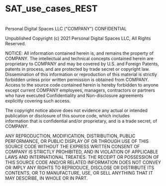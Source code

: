 # SAT_use_cases_REST
#
 Personal Digital Spaces LLC ("COMPANY") CONFIDENTIAL
 
 Unpublished Copyright (c) 2021 Personal Digital Spaces LLC, All Rights Reserved.
 
 NOTICE:  All information contained herein is, and remains the property of COMPANY. The intellectual and technical concepts contained
 herein are proprietary to COMPANY and may be covered by U.S. and Foreign Patents, patents in process, and are protected by trade secret or copyright law.
 Dissemination of this information or reproduction of this material is strictly forbidden unless prior written permission is obtained
 from COMPANY.  Access to the source code contained herein is hereby forbidden to anyone except current COMPANY employees, managers, contractors or partners who have executed 
 Confidentiality and Non-disclosure agreements explicitly covering such access.
 
 The copyright notice above does not evidence any actual or intended publication or disclosure  of  this source code, which includes  
 information that is confidential and/or proprietary, and is a trade secret, of  COMPANY.
 
 ANY REPRODUCTION, MODIFICATION, DISTRIBUTION, PUBLIC  PERFORMANCE, 
 OR PUBLIC DISPLAY OF OR THROUGH USE  OF THIS  SOURCE CODE  WITHOUT  THE EXPRESS WRITTEN CONSENT OF COMPANY IS STRICTLY PROHIBITED, AND IN VIOLATION OF APPLICABLE 
 LAWS AND INTERNATIONAL TREATIES.  THE RECEIPT OR POSSESSION OF  THIS SOURCE CODE AND/OR RELATED INFORMATION DOES NOT CONVEY OR IMPLY ANY RIGHTS TO REPRODUCE, DISCLOSE OR DISTRIBUTE ITS CONTENTS, OR TO MANUFACTURE, USE, OR SELL ANYTHING THAT IT  MAY DESCRIBE, IN WHOLE OR IN PART.
